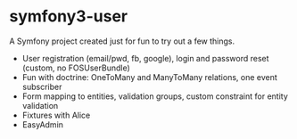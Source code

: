 symfony3-user
=============

A Symfony project created just for fun to try out a few things.

- User registration (email/pwd, fb, google), login and password reset (custom, no FOSUserBundle)
- Fun with doctrine: OneToMany and ManyToMany relations, one event subscriber
- Form mapping to entities, validation groups, custom constraint for entity validation
- Fixtures with Alice
- EasyAdmin